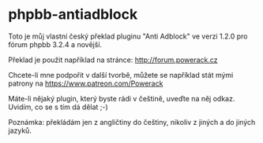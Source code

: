 # phpbb-antiadblock
Toto je můj vlastní český překlad pluginu "Anti Adblock" ve verzi 1.2.0 pro fórum phpbb 3.2.4 a novější.

Překlad je použit například na stránce: http://forum.powerack.cz

Chcete-li mne podpořit v další tvorbě, můžete se například stát mými patrony na https://www.patreon.com/Powerack

Máte-li nějaký plugin, který byste rádi v češtině, uveďte na něj odkaz. Uvidím, co se s tím dá dělat ;-)

Poznámka: překládám jen z angličtiny do češtiny, nikoliv z jiných a do jiných jazyků.
